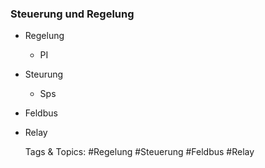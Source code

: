 ### Steuerung und Regelung 

- Regelung

	- PI 

- Steurung

	- Sps

- Feldbus
- Relay

   Tags & Topics:
   #Regelung
   #Steuerung
   #Feldbus
   #Relay